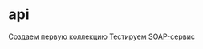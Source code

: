 # api
[Создаем первую коллекцию](https://www.postman.com/team8bridge/workspace/demoshopping/folder/39325249-77440d80-b5af-4caf-880e-4a132fad3fee?action=share&source=copy-link&creator=39325249&ctx=documentation)
[Тестируем SOAP-сервис](https://www.postman.com/team8bridge/workspace/demoshopping/collection/39325249-b73bccf4-b8ce-4bb8-a4ec-99bc47391228?action=share&creator=39325249&active-environment=39325249-86f9206f-944c-4121-a3f5-5751b1d4659f)
